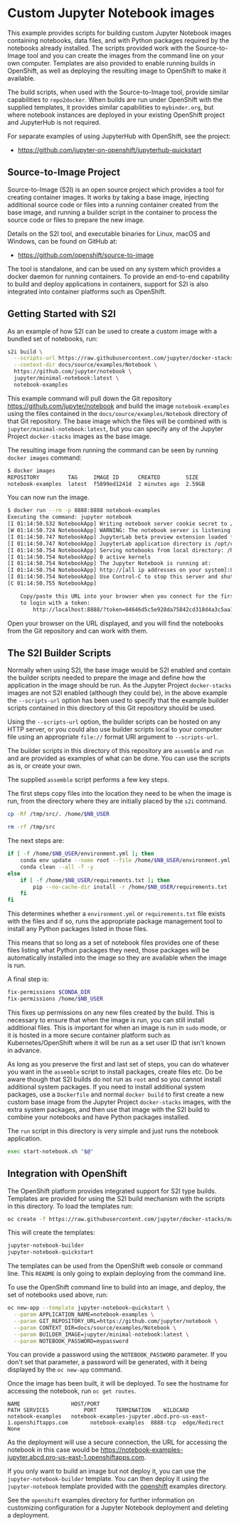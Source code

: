 # Custom Jupyter Notebook images

This example provides scripts for building custom Jupyter Notebook images containing notebooks, data files, and with Python packages required by the notebooks already installed. The scripts provided work with the Source-to-Image tool and you can create the images from the command line on your own computer. Templates are also provided to enable running builds in OpenShift, as well as deploying the resulting image to OpenShift to make it available.

The build scripts, when used with the Source-to-Image tool, provide similar capabilities to `repo2docker`. When builds are run under OpenShift with the supplied templates, it provides similar capabilities to `mybinder.org`, but where notebook instances are deployed in your existing OpenShift project and JupyterHub is not required.

For separate examples of using JupyterHub with OpenShift, see the project:

- <https://github.com/jupyter-on-openshift/jupyterhub-quickstart>

## Source-to-Image Project

Source-to-Image (S2I) is an open source project which provides a tool for creating container images. It works by taking a base image, injecting additional source code or files into a running container created from the base image, and running a builder script in the container to process the source code or files to prepare the new image.

Details on the S2I tool, and executable binaries for Linux, macOS and Windows, can be found on GitHub at:

- <https://github.com/openshift/source-to-image>

The tool is standalone, and can be used on any system which provides a docker daemon for running containers. To provide an end-to-end capability to build and deploy applications in containers, support for S2I is also integrated into container platforms such as OpenShift.

## Getting Started with S2I

As an example of how S2I can be used to create a custom image with a bundled set of notebooks, run:

```bash
s2i build \
  --scripts-url https://raw.githubusercontent.com/jupyter/docker-stacks/master/examples/source-to-image \
  --context-dir docs/source/examples/Notebook \
  https://github.com/jupyter/notebook \
  jupyter/minimal-notebook:latest \
  notebook-examples
```

This example command will pull down the Git repository <https://github.com/jupyter/notebook> and build the image `notebook-examples` using the files contained in the `docs/source/examples/Notebook` directory of that Git repository. The base image which the files will be combined with is `jupyter/minimal-notebook:latest`, but you can specify any of the Jupyter Project `docker-stacks` images as the base image.

The resulting image from running the command can be seen by running `docker images` command:

```bash
$ docker images
REPOSITORY         TAG     IMAGE ID      CREATED        SIZE
notebook-examples  latest  f5899ed1241d  2 minutes ago  2.59GB
```

You can now run the image.

```bash
$ docker run --rm -p 8888:8888 notebook-examples
Executing the command: jupyter notebook
[I 01:14:50.532 NotebookApp] Writing notebook server cookie secret to /home/jovyan/.local/share/jupyter/runtime/notebook_cookie_secret
[W 01:14:50.724 NotebookApp] WARNING: The notebook server is listening on all IP addresses and not using encryption. This is not recommended.
[I 01:14:50.747 NotebookApp] JupyterLab beta preview extension loaded from /opt/conda/lib/python3.6/site-packages/jupyterlab
[I 01:14:50.747 NotebookApp] JupyterLab application directory is /opt/conda/share/jupyter/lab
[I 01:14:50.754 NotebookApp] Serving notebooks from local directory: /home/jovyan
[I 01:14:50.754 NotebookApp] 0 active kernels
[I 01:14:50.754 NotebookApp] The Jupyter Notebook is running at:
[I 01:14:50.754 NotebookApp] http://[all ip addresses on your system]:8888/?token=04646d5c5e928da75842cd318d4a3c5aa1f942fc5964323a
[I 01:14:50.754 NotebookApp] Use Control-C to stop this server and shut down all kernels (twice to skip confirmation).
[C 01:14:50.755 NotebookApp]

    Copy/paste this URL into your browser when you connect for the first time,
    to login with a token:
        http://localhost:8888/?token=04646d5c5e928da75842cd318d4a3c5aa1f942fc5964323a
```

Open your browser on the URL displayed, and you will find the notebooks from the Git repository and can work with them.

## The S2I Builder Scripts

Normally when using S2I, the base image would be S2I enabled and contain the builder scripts needed to prepare the image and define how the application in the image should be run. As the Jupyter Project `docker-stacks` images are not S2I enabled (although they could be), in the above example the `--scripts-url` option has been used to specify that the example builder scripts contained in this directory of this Git repository should be used.

Using the `--scripts-url` option, the builder scripts can be hosted on any HTTP server, or you could also use builder scripts local to your computer file using an appropriate `file://` format URI argument to `--scripts-url`.

The builder scripts in this directory of this repository are `assemble` and `run` and are provided as examples of what can be done. You can use the scripts as is, or create your own.

The supplied `assemble` script performs a few key steps.

The first steps copy files into the location they need to be when the image is run, from the directory where they are initially placed by the `s2i` command.

```bash
cp -Rf /tmp/src/. /home/$NB_USER

rm -rf /tmp/src
```

The next steps are:

```bash
if [ -f /home/$NB_USER/environment.yml ]; then
    conda env update --name root --file /home/$NB_USER/environment.yml
    conda clean --all -f -y
else
    if [ -f /home/$NB_USER/requirements.txt ]; then
        pip --no-cache-dir install -r /home/$NB_USER/requirements.txt
    fi
fi
```

This determines whether a `environment.yml` or `requirements.txt` file exists with the files and if so, runs the appropriate package management tool to install any Python packages listed in those files.

This means that so long as a set of notebook files provides one of these files listing what Python packages they need, those packages will be automatically installed into the image so they are available when the image is run.

A final step is:

```bash
fix-permissions $CONDA_DIR
fix-permissions /home/$NB_USER
```

This fixes up permissions on any new files created by the build. This is necessary to ensure that when the image is run, you can still install additional files. This is important for when an image is run in `sudo` mode, or it is hosted in a more secure container platform such as Kubernetes/OpenShift where it will be run as a set user ID that isn't known in advance.

As long as you preserve the first and last set of steps, you can do whatever you want in the `assemble` script to install packages, create files etc. Do be aware though that S2I builds do not run as `root` and so you cannot install additional system packages. If you need to install additional system packages, use a `Dockerfile` and normal `docker build` to first create a new custom base image from the Jupyter Project `docker-stacks` images, with the extra system packages, and then use that image with the S2I build to combine your notebooks and have Python packages installed.

The `run` script in this directory is very simple and just runs the notebook application.

```bash
exec start-notebook.sh "$@"
```

## Integration with OpenShift

The OpenShift platform provides integrated support for S2I type builds. Templates are provided for using the S2I build mechanism with the scripts in this directory. To load the templates run:

```bash
oc create -f https://raw.githubusercontent.com/jupyter/docker-stacks/master/examples/source-to-image/templates.json
```

This will create the templates:

```bash
jupyter-notebook-builder
jupyter-notebook-quickstart
```

The templates can be used from the OpenShift web console or command line. This `README` is only going to explain deploying from the command line.

To use the OpenShift command line to build into an image, and deploy, the set of notebooks used above, run:

```bash
oc new-app --template jupyter-notebook-quickstart \
  --param APPLICATION_NAME=notebook-examples \
  --param GIT_REPOSITORY_URL=https://github.com/jupyter/notebook \
  --param CONTEXT_DIR=docs/source/examples/Notebook \
  --param BUILDER_IMAGE=jupyter/minimal-notebook:latest \
  --param NOTEBOOK_PASSWORD=mypassword
```

You can provide a password using the `NOTEBOOK_PASSWORD` parameter. If you don't set that parameter, a password will be generated, with it being displayed by the `oc new-app` command.

Once the image has been built, it will be deployed. To see the hostname for accessing the notebook, run `oc get routes`.

```lang-none
NAME                HOST/PORT                                                       PATH SERVICES           PORT      TERMINATION    WILDCARD
notebook-examples   notebook-examples-jupyter.abcd.pro-us-east-1.openshiftapps.com       notebook-examples  8888-tcp  edge/Redirect  None
```

As the deployment will use a secure connection, the URL for accessing the notebook in this case would be <https://notebook-examples-jupyter.abcd.pro-us-east-1.openshiftapps.com>.

If you only want to build an image but not deploy it, you can use the `jupyter-notebook-builder` template. You can then deploy it using the `jupyter-notebook` template provided with the [openshift](../openshift) examples directory.

See the `openshift` examples directory for further information on customizing configuration for a Jupyter Notebook deployment and deleting a deployment.
